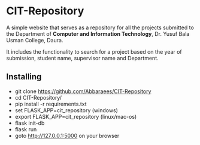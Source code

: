 # CIT-Repository

A simple website that serves as a repository for all the projects
submitted to the Department of **Computer and Information Technology**, Dr. Yusuf Bala Usman College, Daura.

It includes the functionality to search for a project based on the year of submission, student name, supervisor name and Department.

## Installing
* git clone https://github.com/Abbaraees/CIT-Repository
* cd CIT-Repository/
* pip install -r requirements.txt
* set FLASK_APP=cit_repository (windows)
* export FLASK_APP=cit_repository (linux/mac-os)
* flask init-db
* flask run
* goto http://127.0.0.1:5000 on your browser
